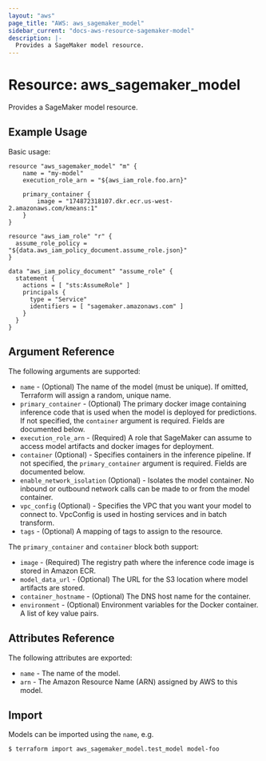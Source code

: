 ```yaml
---
layout: "aws"
page_title: "AWS: aws_sagemaker_model"
sidebar_current: "docs-aws-resource-sagemaker-model"
description: |-
  Provides a SageMaker model resource.
---
```


# Resource: aws_sagemaker_model

Provides a SageMaker model resource.

## Example Usage

Basic usage:

```hcl
resource "aws_sagemaker_model" "m" {
    name = "my-model"
    execution_role_arn = "${aws_iam_role.foo.arn}"

    primary_container {
        image = "174872318107.dkr.ecr.us-west-2.amazonaws.com/kmeans:1"
    }
}

resource "aws_iam_role" "r" {
  assume_role_policy = "${data.aws_iam_policy_document.assume_role.json}"
}

data "aws_iam_policy_document" "assume_role" {
  statement {
    actions = [ "sts:AssumeRole" ]
    principals {
      type = "Service"
      identifiers = [ "sagemaker.amazonaws.com" ]
    }
  }
}
```

## Argument Reference

The following arguments are supported:

* `name` - (Optional) The name of the model (must be unique). If omitted, Terraform will assign a random, unique name.
* `primary_container` - (Optional) The primary docker image containing inference code that is used when the model is deployed for predictions.  If not specified, the `container` argument is required. Fields are documented below.
* `execution_role_arn` - (Required) A role that SageMaker can assume to access model artifacts and docker images for deployment.
* `container` (Optional) -  Specifies containers in the inference pipeline. If not specified, the `primary_container` argument is required. Fields are documented below.
* `enable_network_isolation` (Optional) - Isolates the model container. No inbound or outbound network calls can be made to or from the model container.
* `vpc_config` (Optional) - Specifies the VPC that you want your model to connect to. VpcConfig is used in hosting services and in batch transform.
* `tags` - (Optional) A mapping of tags to assign to the resource.

The `primary_container` and `container` block both support:

* `image` - (Required) The registry path where the inference code image is stored in Amazon ECR.
* `model_data_url` - (Optional) The URL for the S3 location where model artifacts are stored.
* `container_hostname` - (Optional) The DNS host name for the container.
* `environment` - (Optional) Environment variables for the Docker container.
   A list of key value pairs.

## Attributes Reference

The following attributes are exported:

* `name` - The name of the model.
* `arn` - The Amazon Resource Name (ARN) assigned by AWS to this model.

## Import

Models can be imported using the `name`, e.g.

```
$ terraform import aws_sagemaker_model.test_model model-foo
```
